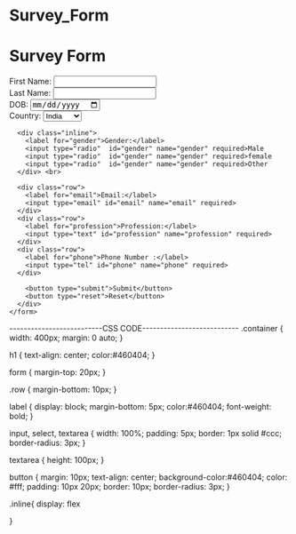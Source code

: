 # Survey_Form

<!DOCTYPE html>
<html>
<head>
  <title>Survey Form</title>
  <link rel="stylesheet" href="utils.css">
</head>
<body>
  <div class="container">
    <h1>Survey Form</h1>
    <form action="/submit-survey" method="post">
      <div class="row">
        <label for="firstName">First Name:</label>
        <input type="text" id="firstName" name="firstName" required>
      </div>
      <div class="row">
        <label for="lastName">Last Name:</label>
        <input type="text" id="lastName" name="lastName" required>
      </div>
      <div class="row">
        <label for="Date">DOB:</label>
        <input type="date" id="DOB" name="DOB" required>
      </div>
      <div class="row">
        <label for="country">Country:</label>
        <select id="country" name="country" required>
            <option>India</option>
            <option>Canada</option>
            <option>USA</option>
            <option>Russia</option>
            <option>Londan</option>
            <option>other</option>
        </select>
      </div>

      <div class="inline">
        <label for="gender">Gender:</label>
        <input type="radio"  id="gender" name="gender" required>Male
        <input type="radio"  id="gender" name="gender" required>female
        <input type="radio"  id="gender" name="gender" required>Other
      </div> <br>

      <div class="row">
        <label for="email">Email:</label>
        <input type="email" id="email" name="email" required>
      </div>
      <div class="row">
        <label for="profession">Profession:</label>
        <input type="text" id="profession" name="profession" required>
      </div>
      <div class="row">
        <label for="phone">Phone Number :</label>
        <input type="tel" id="phone" name="phone" required>
      </div>

        <button type="submit">Submit</button>
        <button type="reset">Reset</button>
      </div>
    </form>
  </div>
  <script> 
    const form = document.querySelector('form');

form.addEventListener('submit', function(event) {
  const requiredFields = ['firstName', 'lastName','DOB','country','gender','email', 'profession', 'phone'];
  for (const field of requiredFields) {
    const input = document.querySelector(`[name="${field}"]`);
    if (input.value === '') {
      alert('Please fill in all the required fields.');
      event.preventDefault();
      return;
    }
  }

  this.submit();
});
  </script>
</body>
</html>

--------------------------CSS CODE---------------------------
.container {
    width: 400px;
    margin: 0 auto;
  }
  
  h1 {
    text-align: center;
    color:#460404;
  }
  
  form {
    margin-top: 20px;
  }
  
  .row {
    margin-bottom: 10px;
  }
  
  label {
    display: block;
    margin-bottom: 5px;
    color:#460404;
    font-weight: bold;
  }
  
  input,
  select,
  textarea {
    width: 100%;
    padding: 5px;
    border: 1px solid #ccc;
    border-radius: 3px;
  }
  
  textarea {
    height: 100px;
  }
  
  button {
    margin: 10px;
    text-align: center;
    background-color:#460404;
    color: #fff;
    padding: 10px 20px;
    border: 10px;
    border-radius: 3px;
  }

.inline{
    display: flex
    
    
}
